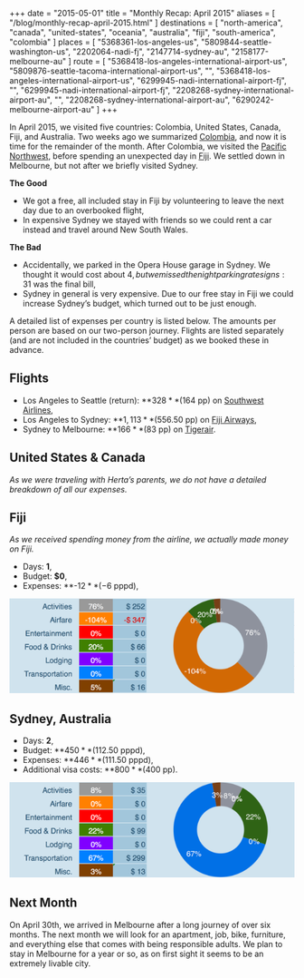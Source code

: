 +++
date    = "2015-05-01"
title   = "Monthly Recap: April 2015"
aliases = [ "/blog/monthly-recap-april-2015.html" ]
destinations = [
  "north-america", "canada", "united-states",
  "oceania", "australia", "fiji",
  "south-america", "colombia"
]
places = [
  "5368361-los-angeles-us", "5809844-seattle-washington-us", "2202064-nadi-fj",
  "2147714-sydney-au", "2158177-melbourne-au"
]
route = [
  "5368418-los-angeles-international-airport-us",
  "5809876-seattle-tacoma-international-airport-us",
  "",
  "5368418-los-angeles-international-airport-us",
  "6299945-nadi-international-airport-fj",
  "",
  "6299945-nadi-international-airport-fj",
  "2208268-sydney-international-airport-au",
  "",
  "2208268-sydney-international-airport-au",
  "6290242-melbourne-airport-au"
]
+++

In April 2015, we visited five countries: Colombia, United States, Canada, Fiji, and Australia. Two weeks ago we summarized [Colombia](/blog/the-next-chapter.html), and now it is time for the remainder of the month. After Colombia, we visited the [Pacific Northwest](/blog/cities-of-the-pacific-northwest.html), before spending an unexpected day in [Fiji](/blog/an-unexpected-stop-in-fiji.html). We settled down in Melbourne, but not after we briefly visited Sydney.
<!--more-->
**The Good**

* We got a free, all included stay in Fiji by volunteering to leave the next day due to an overbooked flight,
* In expensive Sydney we stayed with friends so we could rent a car instead and travel around New South Wales.

**The Bad**

* Accidentally, we parked in the Opera House garage in Sydney. We thought it would cost about 4$, but we missed the night parking rate signs: 31$ was the final bill,
* Sydney in general is very expensive. Due to our free stay in Fiji we could increase Sydney’s budget, which turned out to be just enough.

A detailed list of expenses per country is listed below. The amounts per person are based on our two-person journey. Flights are listed separately (and are not included in the countries’ budget) as we booked these in advance.

## Flights
* Los Angeles to Seattle (return): **$328** ($164 pp) on [Southwest Airlines](https://www.southwest.com/),
* Los Angeles to Sydney: **$1,113** ($556.50 pp) on [Fiji Airways](http://www.fijiairways.com/),
* Sydney to Melbourne: **$166** ($83 pp) on [Tigerair](http://www.tigerair.com/).

## United States & Canada
*As we were traveling with Herta’s parents, we do not have a detailed breakdown of all our expenses.*

## Fiji
*As we received spending money from the airline, we actually made money on Fiji.*
* Days: **1**,
* Budget: **$0**,
* Expenses: **-$12** (-$6 pppd),

<span class="img-thumbnail">![Expenses Breakdown](/uploads/budget-fiji.png)</span>

## Sydney, Australia
* Days: **2**,
* Budget: **$450** ($112.50 pppd),
* Expenses: **$446** ($111.50 pppd),
* Additional visa costs: **$800** ($400 pp).

<span class="img-thumbnail">![Expenses Breakdown](/uploads/budget-sydney.png)</span>

## Next Month
On April 30th, we arrived in Melbourne after a long journey of over six months. The next month we will look for an apartment, job, bike, furniture, and everything else that comes with being responsible adults. We plan to stay in Melbourne for a year or so, as on first sight it seems to be an extremely livable city.